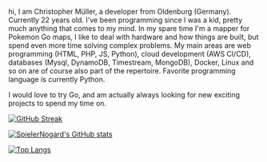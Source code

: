 hi, I am Christopher Müller, a developer from Oldenburg (Germany). Currently 22 years old. I've been programming since I was a kid, pretty much anything that comes to my mind. In my spare time I'm a mapper for Pokemon Go maps, I like to deal with hardware and how things are built, but spend even more time solving complex problems. My main areas are web programming (HTML, PHP, JS, Python), cloud development (AWS CI/CD), databases (Mysql, DynamoDB, Timestream, MongoDB), Docker, Linux and so on are of course also part of the repertoire. 
Favorite programming language is currently Python.

I would love to try Go, and am actually always looking for new exciting projects to spend my time on.

[![GitHub Streak](https://streak-stats.demolab.com/?user=SpielerNogard)](https://git.io/streak-stats)

[![SpielerNogard's GitHub stats](https://github-readme-stats.vercel.app/api?username=SpielerNogard&count_private=true)](https://github.com/anuraghazra/github-readme-stats)

[![Top Langs](https://github-readme-stats.vercel.app/api/top-langs/?username=SpielerNogard)](https://github.com/anuraghazra/github-readme-stats)
